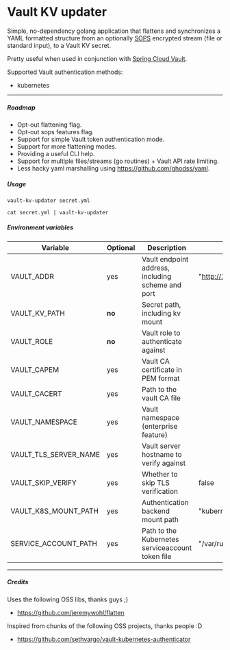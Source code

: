 # Vault KV updater


Simple, no-dependency golang application that flattens and synchronizes a YAML formatted structure from an optionally [SOPS](https://github.com/mozilla/sops) encrypted stream (file or standard input), to a Vault KV secret.

Pretty useful when used in conjunction with [Spring Cloud Vault](https://github.com/spring-cloud/spring-cloud-vault).

Supported Vault authentication methods:
- kubernetes

---

##### Roadmap

* Opt-out flattening flag.
* Opt-out sops features flag.
* Support for simple Vault token authentication mode.
* Support for more flattening modes.
* Providing a useful CLI help.
* Support for multiple files/streams (go routines) + Vault API rate limiting.
* Less hacky yaml marshalling using https://github.com/ghodss/yaml.

##### Usage

```
vault-kv-updater secret.yml
```

```
cat secret.yml | vault-kv-updater
```

##### Environment variables

|Variable|Optional|Description|defaults|
|---|---|---|---|
|VAULT_ADDR|yes|Vault endpoint address, including scheme and port|"http://127.0.0.1:8200"|
|VAULT_KV_PATH|**no**|Secret path, including kv mount||
|VAULT_ROLE|**no**|Vault role to authenticate against||
|VAULT_CAPEM|yes|Vault CA certificate in PEM format||
|VAULT_CACERT|yes|Path to the vault CA file||
|VAULT_NAMESPACE|yes|Vault namespace (enterprise feature)||
|VAULT_TLS_SERVER_NAME|yes|Vault server hostname to verify against||
|VAULT_SKIP_VERIFY|yes|Whether to skip TLS verification|false|
|VAULT_K8S_MOUNT_PATH|yes|Authentication backend mount path|"kubernetes"|
|SERVICE_ACCOUNT_PATH|yes|Path to the Kubernetes serviceaccount token file|"/var/run/secrets/kubernetes.io/serviceaccount/token"|

---

##### Credits

Uses the following OSS libs, thanks guys ;)
* https://github.com/jeremywohl/flatten

Inspired from chunks of the following OSS projects, thanks people :D
* https://github.com/sethvargo/vault-kubernetes-authenticator